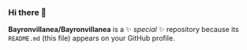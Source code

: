 ### Hi there 👋


**Bayronvillanea/Bayronvillanea** is a ✨ _special_ ✨ repository because its `README.md` (this file) appears on your GitHub profile.



